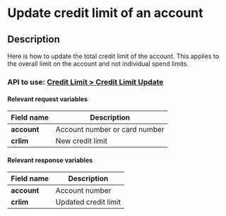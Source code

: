 # Update credit limit of an account

## Description

Here is how to update the total credit limit of the account. This applies to the overall limit on the account and not individual spend limits.

### API to use: [Credit Limit > Credit Limit Update](../api?type=post&path=/fv_emea/v1/creditLimitUpdate)

#### Relevant request variables

| Field name   | Description                   |
|--------------|-------------------------------|
| **account**  | Account number or card number |
| **crlim**    | New credit limit              |

#### Relevant response variables

| Field name   | Description          |
|--------------|----------------------|
| **account**  | Account number       |
| **crlim**    | Updated credit limit |
